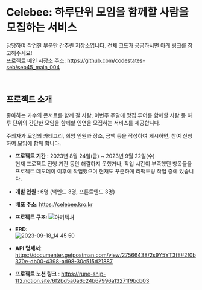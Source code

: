 # Celebee: 하루단위 모임을 함께할 사람을 모집하는 서비스 
담당하여 작업한 부분만 간추린 저장소입니다. 전체 코드가 궁금하시면 아래 링크를 참고해주세요! <br/> 
프로젝트 메인 저장소 주소: https://github.com/codestates-seb/seb45_main_004  <br/> 

<br/> 

## 프로젝트 소개

좋아하는 가수의 콘서트를 함께 갈 사람, 이번주 주말에 맛집 투어를 함께할 사람 등 하루 단위의 간단한 모임을 함께할 인연을 모집하는 서비스를 제공합니다. 

주최자가 모임의 카테고리, 희망 인원과 장소, 금액 등을 작성하여 게시하면, 참여 신청하여 모임에 함께 합니다. 
- **프로젝트 기간** : 2023년 8월 24일(금) ~ 2023년 9월 22일(수) <br/> 
  현재 프로젝트 진행 기간 동안 해결하지 못했거나, 작업 시간이 부족했던 항목들을 프로젝트 데모데이 이후에 작업했으며 현재도 꾸준하게 리팩토링 작업 중에 있습니다.
- **개발 인원** : 6명 (백엔드 3명, 프론트엔드 3명)
  
- **배포 주소**: https://celebee.kro.kr

- **프로젝트 구조**:
 ![아키텍처](https://github.com/Donga1125/Celebee/assets/96361421/be3bc72e-7b0c-41b0-b413-cb6b4878f79f)

- **ERD:** <br/> 
![2023-09-18_14 45 50](https://github.com/Donga1125/Celebee/assets/96361421/d407fe10-5712-48a6-be50-fb514f9634c4)
- **API 명세서**:
https://documenter.getpostman.com/view/27566438/2s9Y5YT3fE#2f0b370e-db00-4398-ad98-30c515d21887

- **프로젝트 노션 링크** :
  https://rune-ship-1f2.notion.site/6f2bd5a0a6c24b67996a13271f9bcb03
